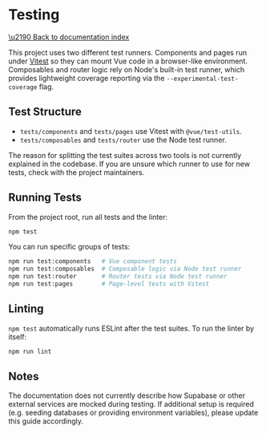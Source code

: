 # Testing

[\u2190 Back to documentation index](README.md)

This project uses two different test runners. Components and pages run under
[Vitest](https://vitest.dev) so they can mount Vue code in a browser-like
environment. Composables and router logic rely on Node's built-in test runner,
which provides lightweight coverage reporting via the
`--experimental-test-coverage` flag.

## Test Structure

- `tests/components` and `tests/pages` use Vitest with `@vue/test-utils`.
- `tests/composables` and `tests/router` use the Node test runner.

The reason for splitting the test suites across two tools is not currently
explained in the codebase. If you are unsure which runner to use for new tests,
check with the project maintainers.

## Running Tests

From the project root, run all tests and the linter:

```sh
npm test
```

You can run specific groups of tests:

```sh
npm run test:components   # Vue component tests
npm run test:composables  # Composable logic via Node test runner
npm run test:router       # Router tests via Node test runner
npm run test:pages        # Page-level tests with Vitest
```

## Linting

`npm test` automatically runs ESLint after the test suites. To run the linter
by itself:

```sh
npm run lint
```

## Notes

The documentation does not currently describe how Supabase or other external
services are mocked during testing. If additional setup is required (e.g.
seeding databases or providing environment variables), please update this guide
accordingly.
